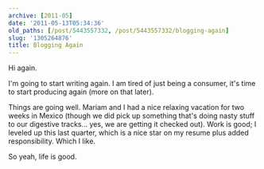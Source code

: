 ```yaml
---
archive: [2011-05]
date: '2011-05-13T05:34:36'
old_paths: [/post/5443557332, /post/5443557332/blogging-again]
slug: '1305264876'
title: Blogging Again
---
```


Hi again.

I'm going to start writing again.  I am tired of just being a consumer,
it's time to start producing again (more on that later).

Things are going well.  Mariam and I had a nice relaxing vacation for two
weeks in Mexico (though we did pick up something that's doing nasty stuff
to our digestive tracks... yes, we are getting it checked out).  Work is
good; I leveled up this last quarter, which is a nice star on my resume
plus added responsibility.  Which I like.

So yeah, life is good.
